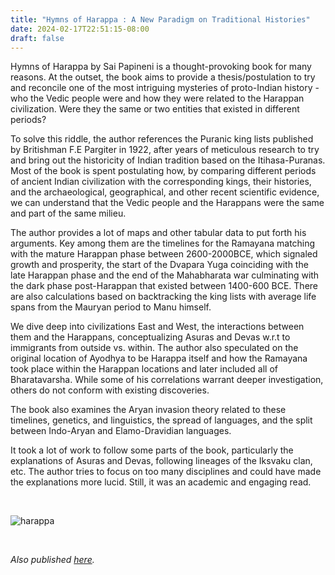 ```yaml
---
title: "Hymns of Harappa : A New Paradigm on Traditional Histories"
date: 2024-02-17T22:51:15-08:00
draft: false
---
```


Hymns of Harappa by Sai Papineni is a thought-provoking book for many reasons. At the outset, the book aims to provide a thesis/postulation to try and reconcile one of the most intriguing mysteries of proto-Indian history - who the Vedic people were and how they were related to the Harappan civilization. Were they the same or two entities that existed in different periods?

To solve this riddle, the author references the Puranic king lists published by Britishman F.E Pargiter in 1922, after years of meticulous research to try and bring out the historicity of Indian tradition based on the Itihasa-Puranas. Most of the book is spent postulating how, by comparing different periods of ancient Indian civilization with the corresponding kings, their histories, and the archaeological, geographical, and other recent scientific evidence, we can understand that the Vedic people and the Harappans were the same and part of the same milieu. 

The author provides a lot of maps and other tabular data to put forth his arguments. Key among them are the timelines for the Ramayana matching with the mature Harappan phase between 2600-2000BCE, which signaled growth and prosperity, the start of the Dvapara Yuga coinciding with the late Harappan phase and the end of the Mahabharata war culminating with the dark phase post-Harappan that existed between 1400-600 BCE. There are also calculations based on backtracking the king lists with average life spans from the Mauryan period to Manu himself.

We dive deep into civilizations East and West, the interactions between them and the Harappans, conceptualizing Asuras and Devas w.r.t to immigrants from outside vs. within. The author also speculated on the original location of Ayodhya to be Harappa itself and how the Ramayana took place within the Harappan locations and later included all of Bharatavarsha. While some of his correlations warrant deeper investigation, others do not conform with existing discoveries. 

The book also examines the Aryan invasion theory related to these timelines, genetics, and linguistics, the spread of languages, and the split between Indo-Aryan and Elamo-Dravidian languages. 

It took a lot of work to follow some parts of the book, particularly the explanations of Asuras and Devas, following lineages of the Iksvaku clan, etc. The author tries to focus on too many disciplines and could have made the explanations more lucid. Still, it was an academic and engaging read. 


&nbsp;&nbsp;

![harappa](/harappa.jpg)

&nbsp;&nbsp;

*Also published [here](https://www.goodreads.com/review/show/3878721435).*